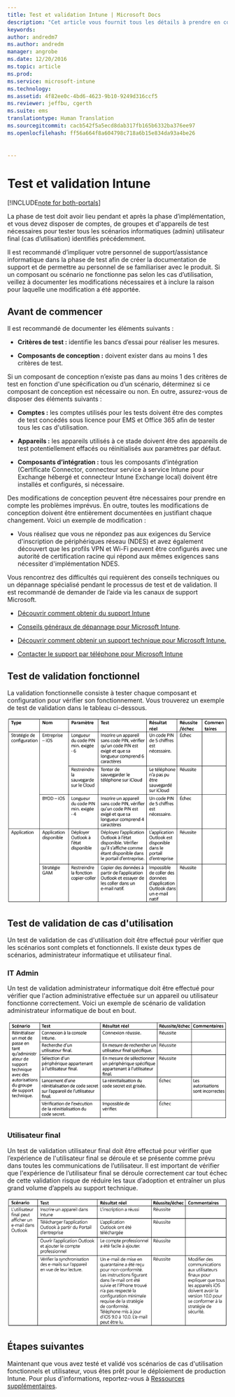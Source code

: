 ```yaml
---
title: Test et validation Intune | Microsoft Docs
description: "Cet article vous fournit tous les détails à prendre en considération lors du test et de la validation des solutions Intune sur cloud uniquement dans votre environnement."
keywords: 
author: andredm7
ms.author: andredm
manager: angrobe
ms.date: 12/20/2016
ms.topic: article
ms.prod: 
ms.service: microsoft-intune
ms.technology: 
ms.assetid: 4f82ee0c-4bd6-4623-9b10-9249d316ccf5
ms.reviewer: jeffbu, cgerth
ms.suite: ems
translationtype: Human Translation
ms.sourcegitcommit: cacb542f5a5ecd8dab317fb165b6332ba376ee97
ms.openlocfilehash: ff56a664f8a604798c718a6b15e834da93a4be26


---
```


# <a name="intune-testing-and-validation"></a>Test et validation Intune

[!INCLUDE[note for both-portals](../includes/note-for-both-portals.md)]

La phase de test doit avoir lieu pendant et après la phase d’implémentation, et vous devez disposer de comptes, de groupes et d'appareils de test nécessaires pour tester tous les scénarios informatiques (admin) utilisateur final (cas d’utilisation) identifiés précédemment.

Il est recommandé d’impliquer votre personnel de support/assistance informatique dans la phase de test afin de créer la documentation de support et de permettre au personnel de se familiariser avec le produit. Si un composant ou scénario ne fonctionne pas selon les cas d’utilisation, veillez à documenter les modifications nécessaires et à inclure la raison pour laquelle une modification a été apportée.

## <a name="before-you-begin"></a>Avant de commencer

Il est recommandé de documenter les éléments suivants :

-   **Critères de test :** identifie les bancs d’essai pour réaliser les mesures.

-   **Composants de conception :** doivent exister dans au moins 1 des critères de test.

Si un composant de conception n’existe pas dans au moins 1 des critères de test en fonction d'une spécification ou d’un scénario, déterminez si ce composant de conception est nécessaire ou non. En outre, assurez-vous de disposer des éléments suivants :

-   **Comptes :** les comptes utilisés pour les tests doivent être des comptes de test concédés sous licence pour EMS et Office 365 afin de tester tous les cas d'utilisation.

-   **Appareils :** les appareils utilisés à ce stade doivent être des appareils de test potentiellement effacés ou réinitialisés aux paramètres par défaut.

-   **Composants d’intégration :** tous les composants d’intégration (Certificate Connector, connecteur service à service Intune pour Exchange hébergé et connecteur Intune Exchange local) doivent être installés et configurés, si nécessaire.

Des modifications de conception peuvent être nécessaires pour prendre en compte les problèmes imprévus. En outre, toutes les modifications de conception doivent être entièrement documentées en justifiant chaque changement. Voici un exemple de modification :

-   Vous réalisez que vous ne répondez pas aux exigences du Service d'inscription de périphériques réseau (NDES) et avez également découvert que les profils VPN et Wi-Fi peuvent être configurés avec une autorité de certification racine qui répond aux mêmes exigences sans nécessiter d'implémentation NDES.

Vous rencontrez des difficultés qui requièrent des conseils techniques ou un dépannage spécialisé pendant le processus de test et de validation. Il est recommandé de demander de l’aide via les canaux de support Microsoft.

-   [Découvrir comment obtenir du support Intune](https://docs.microsoft.com/intune/troubleshoot/how-to-get-support-for-microsoft-intune)

-   [Conseils généraux de dépannage pour Microsoft Intune](https://docs.microsoft.com/intune/troubleshoot/general-troubleshooting-tips-for-microsoft-intune).

-   [Découvrir comment obtenir un support technique pour Microsoft Intune.](https://docs.microsoft.com/intune/troubleshoot/how-to-get-support-for-microsoft-intune)

-   [Contacter le support par téléphone pour Microsoft Intune](https://docs.microsoft.com/intune/troubleshoot/contact-assisted-phone-support-for-microsoft-intune)

## <a name="functional-validation-testing"></a>Test de validation fonctionnel

La validation fonctionnelle consiste à tester chaque composant et configuration pour vérifier son fonctionnement. Vous trouverez un exemple de test de validation dans le tableau ci-dessous.

![Section 9 tableau 1](../media/section-9-image-1-table.PNG)

## <a name="use-case-validation-testing"></a>Test de validation de cas d'utilisation

Un test de validation de cas d'utilisation doit être effectué pour vérifier que les scénarios sont complets et fonctionnels. Il existe deux types de scénarios, administrateur informatique et utilisateur final.

### <a name="it-admin"></a>IT Admin

Un test de validation administrateur informatique doit être effectué pour vérifier que l'action administrative effectuée sur un appareil ou utilisateur fonctionne correctement. Voici un exemple de scénario de validation administrateur informatique de bout en bout.

![Section 9 tableau 2](../media/section-9-image-2-table.PNG)

### <a name="end-user"></a>Utilisateur final

Un test de validation utilisateur final doit être effectué pour vérifier que l’expérience de l'utilisateur final se déroule et se présente comme prévu dans toutes les communications de l’utilisateur. Il est important de vérifier que l'expérience de l’utilisateur final se déroule correctement car tout échec de cette validation risque de réduire les taux d’adoption et entraîner un plus grand volume d’appels au support technique.

![Section 9 tableau 3](../media/section-9-image-3-table.PNG)

## <a name="next-steps"></a>Étapes suivantes

Maintenant que vous avez testé et validé vos scénarios de cas d'utilisation fonctionnels et utilisateur, vous êtes prêt pour le déploiement de production Intune. Pour plus d'informations, reportez-vous à [Ressources supplémentaires](additional-resources.md).



<!--HONumber=Dec16_HO5-->



